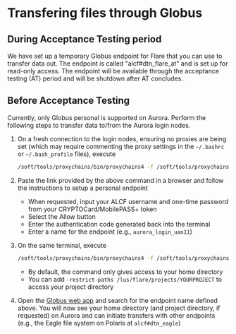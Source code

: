 # Transfering files through Globus

## During Acceptance Testing period

We have set up a temporary Globus endpoint for Flare that you can use to transfer data out. The endpoint is called "alcf#dtn_flare_at" and is set up for read-only access. The endpoint will be available through the acceptance testing (AT) period and will be shutdown after AT concludes.

## Before Acceptance Testing

Currently, only Globus personal is supported on Aurora.
Perform the following steps to transfer data to/from the Aurora login nodes.

1. On a fresh connection to the login nodes, ensuring no proxies are being set (which may require commenting the proxy settings in the `~/.bashrc` or `~/.bash_profile` files), execute

   ```bash
   /soft/tools/proxychains/bin/proxychains4 -f /soft/tools/proxychains/etc/proxychains.conf /soft/tools/globusconnect/globusconnect -setup --no-gui
   ```

1. Paste the link provided by the above command in a browser and follow the instructions to setup a personal endpoint
   - When requested, input your ALCF username and one-time password from your CRYPTOCard/MobilePASS+ token
   - Select the Allow button
   - Enter the authentication code generated back into the terminal
   - Enter a name for the endpoint (e.g., `aurora_login_uan11`)

1. On the same terminal, execute

   ```bash
   /soft/tools/proxychains/bin/proxychains4 -f /soft/tools/proxychains/etc/proxychains.conf /soft/tools/globusconnect/globusconnect -start &
   ```

   - By default, the command only gives access to your home directory
   - You can add `-restrict-paths /lus/flare/projects/YOURPROJECT` to access your project directory

1. Open the [Globus web app](https://app.globus.org/file-manager?destination_id=05d2c76a-e867-4f67-aa57-76edeb0beda0) and search for the endpoint name defined above. You will now see your home directory (and project directory, if requested) on Aurora and can initiate transfers with other endpoints (e.g., the Eagle file system on Polaris at `alcf#dtn_eagle`)
